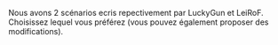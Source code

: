 Nous avons 2 scénarios ecris repectivement par LuckyGun et LeiRoF. Choisissez lequel vous préférez (vous pouvez également proposer des modifications).